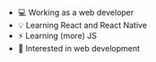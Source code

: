 - 💻 Working as a web developer
- 💡 Learning React and React Native
- ⚡ Learning (more) JS
- 🎯 Interested in web development

<!---
murilobenedito/murilobenedito is a ✨ special ✨ repository because its `README.md` (this file) appears on your GitHub profile.
You can click the Preview link to take a look at your changes.
--->
